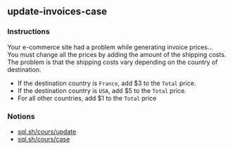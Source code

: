## update-invoices-case

### Instructions

Your e-commerce site had a problem while generating invoice prices...  
You must change all the prices by adding the amount of the shipping costs. The problem is that the shipping costs vary depending on the country of destination.

- If the destination country is `France`, add $3 to the `Total` price.
- If the destination country is `USA`, add $5 to the `Total` price.
- For all other countries, add $1 to the `Total` price

### Notions

- [sql.sh/cours/update](https://sql.sh/cours/update)
- [sql.sh/cours/case](https://sql.sh/cours/case)
